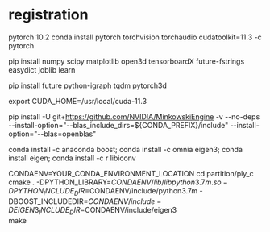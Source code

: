 # registration

pytorch 10.2
conda install pytorch torchvision torchaudio cudatoolkit=11.3 -c pytorch


pip install numpy scipy matplotlib open3d tensorboardX future-fstrings easydict joblib learn

pip install future python-igraph tqdm pytorch3d

export CUDA_HOME=/usr/local/cuda-11.3

pip install -U git+https://github.com/NVIDIA/MinkowskiEngine -v --no-deps --install-option="--blas_include_dirs=${CONDA_PREFIX}/include" --install-option="--blas=openblas"


conda install -c anaconda boost; conda install -c omnia eigen3; conda install eigen; conda install -c r libiconv

CONDAENV=YOUR_CONDA_ENVIRONMENT_LOCATION
cd partition/ply_c
cmake . -DPYTHON_LIBRARY=$CONDAENV/lib/libpython3.7m.so -DPYTHON_INCLUDE_DIR=$CONDAENV/include/python3.7m -DBOOST_INCLUDEDIR=$CONDAENV/include -DEIGEN3_INCLUDE_DIR=$CONDAENV/include/eigen3   
make